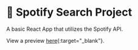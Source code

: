 # 🎵 Spotify Search Project
A basic React App that utilizes the Spotify API.

View a preview [here](https://adamharb.github.io/SpotifySearchProj/){:target="\_blank"}.
